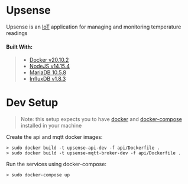 # UpsenseUpsense is an [IoT](https://en.wikipedia.org/wiki/Internet_of_things) application for managing and monitoring temperature readings#### Built With:> - [Docker v20.10.2](https://www.docker.com/)> - [NodeJS v14.15.4](https://hub.docker.com/_/node/)> - [MariaDB 10.5.8](https://hub.docker.com/_/mariadb)> - [InfluxDB v1.8.3](https://hub.docker.com/_/influxdb)# Dev Setup> Note: this setup expects you to have [docker](https://www.docker.com/) and [docker-compose](https://docs.docker.com/compose/) installed in your machineCreate the api and mqtt docker images:```> sudo docker build -t upsense-api-dev -f api/Dockerfile .> sudo docker build -t upsense-mqtt-broker-dev -f api/Dockerfile .```Run the services using docker-compose:```> sudo docker-compose up```